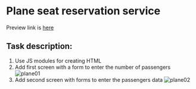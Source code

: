 # Plane seat reservation service
Preview link is [here](https://pesukarhutg.github.io/plane-reservation/)

## Task description:
1. Use JS modules for creating HTML
2. Add first screen with a form to enter the number of passengers
![plane01](https://user-images.githubusercontent.com/39487464/151999159-f602d24f-e7f6-483f-a834-a9ddecad756f.JPG)
3. Add second screen with forms to enter the passengers data
![plane02](https://user-images.githubusercontent.com/39487464/151999078-c7d2c020-3f56-4550-a1fd-90d60c060ab3.JPG)
